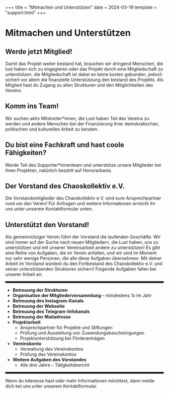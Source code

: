 +++
title = "Mitmachen und Unterstützen"
date = 2024-03-19
template = "support.html"
+++

# Mitmachen und Unterstützen

## Werde jetzt Mitglied! 

Damit das Projekt weiter bestand hat, brauchen wir dringend Menschen, die lust haben sich zu engagieren oder das Projekt durch eine Mitgliedschaft zu unterstützen. die Mitgliedschaft ist dabei an keine kosten gebunden, jedoch sichert vor allem die finanzielle Unterstützung den bestand des Projekts. Als Mitglied hast du Zugang zu allen Strukturen und den Möglichkeiten des Vereins. 

## Komm ins Team!

Wir suchen aktiv Mitstreiter*innen, die Lust haben Teil des Vereins zu werden und andere Menschen bei der Finanzierung ihrer demokratischen, politischen und kulturellen Arbeit zu beraten.

## Du bist eine Fachkraft und hast coole Fähigkeiten?

Werde Teil des Supporter*innenteam und unterstütze unsere Mitglieder bei ihren Projekten, natürlich bezahlt auf Honorarbasis.

## Der Vorstand des Chaoskollektiv e.V. <!-- (+Fotos) -->

Die Vorstandsmitglieder des Chaoskollektiv e.V. sind eure Ansprechpartner rund um den Verein! Für Anfragen und weitere Informationen erreicht ihr uns unter unserem Kontaktformular unten.

## Unterstützt den Vorstand!

Als gemeinnütziger Verein führt der Vorstand die laufenden Geschäfte. Wir sind immer auf der Suche nach neuen Mitgliedern, die Lust haben, uns zu unterstützen und mit unserer Vereinsarbeit andere zu unterstützen! Es gibt eine Reihe von Aufgaben, die im Verein anfallen, und wir sind im Moment nur sehr wenige Personen, die alle diese Aufgaben übernehmen. Mit deiner Arbeit im Vorstand würdest du den Fortbestand des Chaoskollektiv e.V. und seiner unterstützenden Strukturen sichern! Folgende Aufgaben fallen bei unserer Arbeit an:

<hr style="border: 2.5px solid black" />

- **Betreuung der Strukturen**
- **Organisation der Mitgliederversammlung** – mindestens 1x im Jahr
- **Betreuung des Instagram-Kanals**
- **Betreuung der Webseite**
- **Betreuung des Telegram-Infokanals**
- **Betreuung der Mailadresse**
- **Projektarbeit**
  - Ansprechpartner für Projekte und Stiftungen
  - Prüfung und Ausstellung von Zuwendungsbescheinigungen
  - Projektunterstützung bei Förderanträgen
- **Vereinskonto**
  - Verwaltung des Vereinskontos
  - Prüfung des Vereinskontos
- **Weitere Aufgaben des Vorstandes**
  - Alle drei Jahre – Tätigkeitsbericht

<hr style="border: 2.5px solid black" />


Wenn du Interesse hast oder mehr Informationen möchtest, dann melde dich bei uns unter unserem Kontaktformular.
